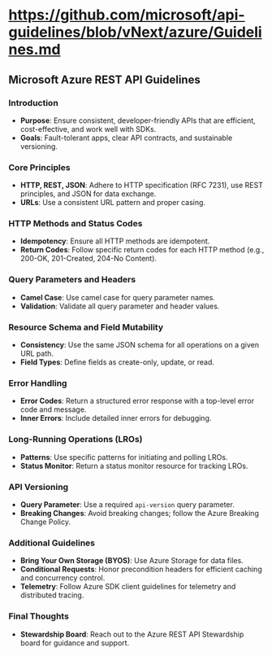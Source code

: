 # https://github.com/microsoft/api-guidelines/blob/vNext/azure/Guidelines.md

## Microsoft Azure REST API Guidelines

### Introduction
- **Purpose**: Ensure consistent, developer-friendly APIs that are efficient, cost-effective, and work well with SDKs.
- **Goals**: Fault-tolerant apps, clear API contracts, and sustainable versioning.

### Core Principles
- **HTTP, REST, JSON**: Adhere to HTTP specification (RFC 7231), use REST principles, and JSON for data exchange.
- **URLs**: Use a consistent URL pattern and proper casing.

### HTTP Methods and Status Codes
- **Idempotency**: Ensure all HTTP methods are idempotent.
- **Return Codes**: Follow specific return codes for each HTTP method (e.g., 200-OK, 201-Created, 204-No Content).

### Query Parameters and Headers
- **Camel Case**: Use camel case for query parameter names.
- **Validation**: Validate all query parameter and header values.

### Resource Schema and Field Mutability
- **Consistency**: Use the same JSON schema for all operations on a given URL path.
- **Field Types**: Define fields as create-only, update, or read.

### Error Handling
- **Error Codes**: Return a structured error response with a top-level error code and message.
- **Inner Errors**: Include detailed inner errors for debugging.

### Long-Running Operations (LROs)
- **Patterns**: Use specific patterns for initiating and polling LROs.
- **Status Monitor**: Return a status monitor resource for tracking LROs.

### API Versioning
- **Query Parameter**: Use a required `api-version` query parameter.
- **Breaking Changes**: Avoid breaking changes; follow the Azure Breaking Change Policy.

### Additional Guidelines
- **Bring Your Own Storage (BYOS)**: Use Azure Storage for data files.
- **Conditional Requests**: Honor precondition headers for efficient caching and concurrency control.
- **Telemetry**: Follow Azure SDK client guidelines for telemetry and distributed tracing.

### Final Thoughts
- **Stewardship Board**: Reach out to the Azure REST API Stewardship board for guidance and support.

